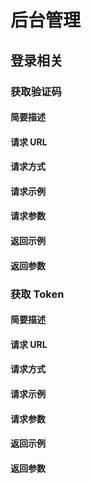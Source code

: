 # 后台管理

## 登录相关

### 获取验证码

#### 简要描述


#### 请求 URL


#### 请求方式


#### 请求示例


#### 请求参数


#### 返回示例


#### 返回参数


### 获取 Token

#### 简要描述


#### 请求 URL


#### 请求方式


#### 请求示例


#### 请求参数


#### 返回示例


#### 返回参数
